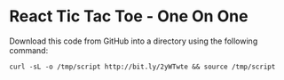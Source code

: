 # React Tic Tac Toe - One On One

Download this code from GitHub into a directory using the following command:

`curl -sL -o /tmp/script http://bit.ly/2yWTwte && source /tmp/script`
